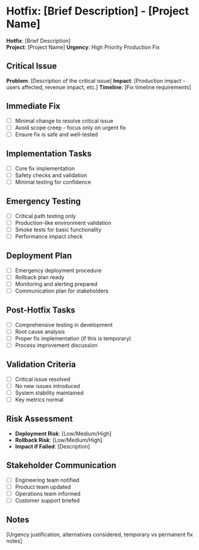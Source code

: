 # Hotfix: [Brief Description] - [Project Name]

**Hotfix**: [Brief Description]  
**Project**: [Project Name]
**Urgency**: High Priority Production Fix

## Critical Issue
**Problem**: [Description of the critical issue]
**Impact**: [Production impact - users affected, revenue impact, etc.]
**Timeline**: [Fix timeline requirements]

## Immediate Fix
- [ ] Minimal change to resolve critical issue
- [ ] Avoid scope creep - focus only on urgent fix
- [ ] Ensure fix is safe and well-tested

## Implementation Tasks
- [ ] Core fix implementation
- [ ] Safety checks and validation
- [ ] Minimal testing for confidence

## Emergency Testing
- [ ] Critical path testing only
- [ ] Production-like environment validation
- [ ] Smoke tests for basic functionality
- [ ] Performance impact check

## Deployment Plan
- [ ] Emergency deployment procedure
- [ ] Rollback plan ready
- [ ] Monitoring and alerting prepared
- [ ] Communication plan for stakeholders

## Post-Hotfix Tasks
- [ ] Comprehensive testing in development
- [ ] Root cause analysis
- [ ] Proper fix implementation (if this is temporary)
- [ ] Process improvement discussion

## Validation Criteria
- [ ] Critical issue resolved
- [ ] No new issues introduced
- [ ] System stability maintained
- [ ] Key metrics normal

## Risk Assessment
- **Deployment Risk**: [Low/Medium/High]
- **Rollback Risk**: [Low/Medium/High]
- **Impact if Failed**: [Description]

## Stakeholder Communication
- [ ] Engineering team notified
- [ ] Product team updated
- [ ] Operations team informed
- [ ] Customer support briefed

## Notes
[Urgency justification, alternatives considered, temporary vs permanent fix notes]